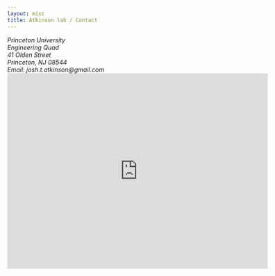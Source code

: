 ```yaml
---
layout: misc
title: Atkinson lab / Contact
---
```



<!-- 
<a href="https://m.princeton.edu/default/map/index?filter=engineering%20quad&_recenter=true">
	<img class="pull-right" src="/images/EquadMap.png"/>
</a> -->


<div class="text-justify">
<address>
	Princeton University<br>
	Engineering Quad <br>
	41 Olden Street<br>
	Princeton, NJ 08544<br>
	Email: josh.t.atkinson@gmail.com
</address>

<iframe src="https://www.google.com/maps/embed?pb=!1m18!1m12!1m3!1d760.1556240991937!2d-74.65219003989905!3d40.35071960000001!2m3!1f0!2f0!3f0!3m2!1i1024!2i768!4f13.1!3m3!1m2!1s0x89c3e6dd4a559e63%3A0x5d9facb2d5ef73f6!2sSchool%20of%20Engineering%20and%20Applied%20Science!5e0!3m2!1sen!2sdk!4v1687797798478!5m2!1sen!2sdk" width="600" height="450" style="border:0;" allowfullscreen="" loading="lazy" referrerpolicy="no-referrer-when-downgrade"></iframe>
</div>